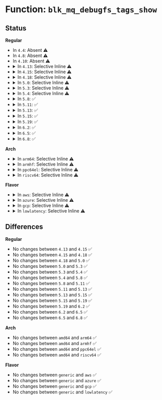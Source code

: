 # Function: <code>blk_mq_debugfs_tags_show</code>

## Status
<b>Regular</b>
<ul>
<li>
In <code>4.4</code>: Absent ⚠️
</li>
<li>
In <code>4.8</code>: Absent ⚠️
</li>
<li>
In <code>4.10</code>: Absent ⚠️
</li>
<li>
<details>
<summary>In <code>4.13</code>: Selective Inline ⚠️</summary>

```c
void blk_mq_debugfs_tags_show(struct seq_file *m, struct blk_mq_tags *tags);
```

**Collision:** Unique Static

**Inline:** Selective

**Transformation:** False

**Instances:**

```
In block/blk-mq-debugfs.c (ffffffff81459f90)
Location: block/blk-mq-debugfs.c:439
Inline: True
Direct callers:
  - block/blk-mq-debugfs.c:hctx_sched_tags_show
  - block/blk-mq-debugfs.c:hctx_tags_show
```
**Symbols:**

```
ffffffff81459f90-ffffffff8145a016: blk_mq_debugfs_tags_show (STB_LOCAL)
```
</details>
</li>
<li>
<details>
<summary>In <code>4.15</code>: Selective Inline ⚠️</summary>

```c
void blk_mq_debugfs_tags_show(struct seq_file *m, struct blk_mq_tags *tags);
```

**Collision:** Unique Static

**Inline:** Selective

**Transformation:** False

**Instances:**

```
In block/blk-mq-debugfs.c (ffffffff81485d10)
Location: block/blk-mq-debugfs.c:436
Inline: True
Direct callers:
  - block/blk-mq-debugfs.c:hctx_sched_tags_show
  - block/blk-mq-debugfs.c:hctx_tags_show
```
**Symbols:**

```
ffffffff81485d10-ffffffff81485d96: blk_mq_debugfs_tags_show (STB_LOCAL)
```
</details>
</li>
<li>
<details>
<summary>In <code>4.18</code>: Selective Inline ⚠️</summary>

```c
void blk_mq_debugfs_tags_show(struct seq_file *m, struct blk_mq_tags *tags);
```

**Collision:** Unique Static

**Inline:** Selective

**Transformation:** False

**Instances:**

```
In block/blk-mq-debugfs.c (ffffffff814bac20)
Location: block/blk-mq-debugfs.c:466
Inline: True
Direct callers:
  - block/blk-mq-debugfs.c:hctx_sched_tags_show
  - block/blk-mq-debugfs.c:hctx_tags_show
```
**Symbols:**

```
ffffffff814bac20-ffffffff814bacab: blk_mq_debugfs_tags_show (STB_LOCAL)
```
</details>
</li>
<li>
<details>
<summary>In <code>5.0</code>: Selective Inline ⚠️</summary>

```c
void blk_mq_debugfs_tags_show(struct seq_file *m, struct blk_mq_tags *tags);
```

**Collision:** Unique Static

**Inline:** Selective

**Transformation:** False

**Instances:**

```
In block/blk-mq-debugfs.c (ffffffff814cedd0)
Location: block/blk-mq-debugfs.c:474
Inline: True
Direct callers:
  - block/blk-mq-debugfs.c:hctx_sched_tags_show
  - block/blk-mq-debugfs.c:hctx_tags_show
```
**Symbols:**

```
ffffffff814cedd0-ffffffff814cee5b: blk_mq_debugfs_tags_show (STB_LOCAL)
```
</details>
</li>
<li>
<details>
<summary>In <code>5.3</code>: Selective Inline ⚠️</summary>

```c
void blk_mq_debugfs_tags_show(struct seq_file *m, struct blk_mq_tags *tags);
```

**Collision:** Unique Static

**Inline:** Selective

**Transformation:** False

**Instances:**

```
In block/blk-mq-debugfs.c (ffffffff814fd680)
Location: block/blk-mq-debugfs.c:443
Inline: True
Direct callers:
  - block/blk-mq-debugfs.c:hctx_sched_tags_show
  - block/blk-mq-debugfs.c:hctx_tags_show
```
**Symbols:**

```
ffffffff814fd680-ffffffff814fd70b: blk_mq_debugfs_tags_show (STB_LOCAL)
```
</details>
</li>
<li>
<details>
<summary>In <code>5.4</code>: Selective Inline ⚠️</summary>

```c
void blk_mq_debugfs_tags_show(struct seq_file *m, struct blk_mq_tags *tags);
```

**Collision:** Unique Static

**Inline:** Selective

**Transformation:** False

**Instances:**

```
In block/blk-mq-debugfs.c (ffffffff8151b5d0)
Location: block/blk-mq-debugfs.c:443
Inline: True
Direct callers:
  - block/blk-mq-debugfs.c:hctx_sched_tags_show
  - block/blk-mq-debugfs.c:hctx_tags_show
```
**Symbols:**

```
ffffffff8151b5d0-ffffffff8151b65b: blk_mq_debugfs_tags_show (STB_LOCAL)
```
</details>
</li>
<li>
<details>
<summary>In <code>5.8</code>: ✅</summary>

```c
void blk_mq_debugfs_tags_show(struct seq_file *m, struct blk_mq_tags *tags);
```

**Collision:** Unique Static

**Inline:** No

**Transformation:** False

**Instances:**

```
In block/blk-mq-debugfs.c (ffffffff8157b7d0)
Location: block/blk-mq-debugfs.c:447
Inline: False
Direct callers:
  - block/blk-mq-debugfs.c:hctx_sched_tags_show
  - block/blk-mq-debugfs.c:hctx_tags_show
```
**Symbols:**

```
ffffffff8157b7d0-ffffffff8157b85b: blk_mq_debugfs_tags_show (STB_LOCAL)
```
</details>
</li>
<li>
<details>
<summary>In <code>5.11</code>: ✅</summary>

```c
void blk_mq_debugfs_tags_show(struct seq_file *m, struct blk_mq_tags *tags);
```

**Collision:** Unique Static

**Inline:** No

**Transformation:** False

**Instances:**

```
In block/blk-mq-debugfs.c (ffffffff81598890)
Location: block/blk-mq-debugfs.c:448
Inline: False
Direct callers:
  - block/blk-mq-debugfs.c:hctx_sched_tags_show
  - block/blk-mq-debugfs.c:hctx_tags_show
```
**Symbols:**

```
ffffffff81598890-ffffffff8159891b: blk_mq_debugfs_tags_show (STB_LOCAL)
```
</details>
</li>
<li>
<details>
<summary>In <code>5.13</code>: ✅</summary>

```c
void blk_mq_debugfs_tags_show(struct seq_file *m, struct blk_mq_tags *tags);
```

**Collision:** Unique Static

**Inline:** No

**Transformation:** False

**Instances:**

```
In block/blk-mq-debugfs.c (ffffffff8159f6a0)
Location: block/blk-mq-debugfs.c:446
Inline: False
Direct callers:
  - block/blk-mq-debugfs.c:hctx_sched_tags_show
  - block/blk-mq-debugfs.c:hctx_tags_show
```
**Symbols:**

```
ffffffff8159f6a0-ffffffff8159f72b: blk_mq_debugfs_tags_show (STB_LOCAL)
```
</details>
</li>
<li>
<details>
<summary>In <code>5.15</code>: ✅</summary>

```c
void blk_mq_debugfs_tags_show(struct seq_file *m, struct blk_mq_tags *tags);
```

**Collision:** Unique Static

**Inline:** No

**Transformation:** False

**Instances:**

```
In block/blk-mq-debugfs.c (ffffffff81607e50)
Location: block/blk-mq-debugfs.c:447
Inline: False
Direct callers:
  - block/blk-mq-debugfs.c:hctx_sched_tags_show
  - block/blk-mq-debugfs.c:hctx_tags_show
```
**Symbols:**

```
ffffffff81607e50-ffffffff81607edb: blk_mq_debugfs_tags_show (STB_LOCAL)
```
</details>
</li>
<li>
<details>
<summary>In <code>5.19</code>: ✅</summary>

```c
void blk_mq_debugfs_tags_show(struct seq_file *m, struct blk_mq_tags *tags);
```

**Collision:** Unique Static

**Inline:** No

**Transformation:** False

**Instances:**

```
In block/blk-mq-debugfs.c (ffffffff816bb840)
Location: block/blk-mq-debugfs.c:424
Inline: False
Direct callers:
  - block/blk-mq-debugfs.c:hctx_sched_tags_show
  - block/blk-mq-debugfs.c:hctx_tags_show
```
**Symbols:**

```
ffffffff816bb840-ffffffff816bb8e3: blk_mq_debugfs_tags_show (STB_LOCAL)
```
</details>
</li>
<li>
<details>
<summary>In <code>6.2</code>: ✅</summary>

```c
void blk_mq_debugfs_tags_show(struct seq_file *m, struct blk_mq_tags *tags);
```

**Collision:** Unique Static

**Inline:** No

**Transformation:** False

**Instances:**

```
In block/blk-mq-debugfs.c (ffffffff8177c0e0)
Location: block/blk-mq-debugfs.c:424
Inline: False
Direct callers:
  - block/blk-mq-debugfs.c:hctx_sched_tags_show
  - block/blk-mq-debugfs.c:hctx_tags_show
```
**Symbols:**

```
ffffffff8177c0e0-ffffffff8177c183: blk_mq_debugfs_tags_show (STB_LOCAL)
```
</details>
</li>
<li>
<details>
<summary>In <code>6.5</code>: ✅</summary>

```c
void blk_mq_debugfs_tags_show(struct seq_file *m, struct blk_mq_tags *tags);
```

**Collision:** Unique Static

**Inline:** No

**Transformation:** False

**Instances:**

```
In block/blk-mq-debugfs.c (ffffffff817bbbf0)
Location: block/blk-mq-debugfs.c:398
Inline: False
Direct callers:
  - block/blk-mq-debugfs.c:hctx_sched_tags_show
  - block/blk-mq-debugfs.c:hctx_tags_show
```
**Symbols:**

```
ffffffff817bbbf0-ffffffff817bbc93: blk_mq_debugfs_tags_show (STB_LOCAL)
```
</details>
</li>
<li>
<details>
<summary>In <code>6.8</code>: ✅</summary>

```c
void blk_mq_debugfs_tags_show(struct seq_file *m, struct blk_mq_tags *tags);
```

**Collision:** Unique Static

**Inline:** No

**Transformation:** False

**Instances:**

```
In block/blk-mq-debugfs.c (ffffffff818002b0)
Location: block/blk-mq-debugfs.c:397
Inline: False
Direct callers:
  - block/blk-mq-debugfs.c:hctx_sched_tags_show
  - block/blk-mq-debugfs.c:hctx_tags_show
```
**Symbols:**

```
ffffffff818002b0-ffffffff81800353: blk_mq_debugfs_tags_show (STB_LOCAL)
```
</details>
</li>
</ul>
<b>Arch</b>
<ul>
<li>
<details>
<summary>In <code>arm64</code>: Selective Inline ⚠️</summary>

```c
void blk_mq_debugfs_tags_show(struct seq_file *m, struct blk_mq_tags *tags);
```

**Collision:** Unique Static

**Inline:** Selective

**Transformation:** False

**Instances:**

```
In block/blk-mq-debugfs.c (ffff800010623670)
Location: block/blk-mq-debugfs.c:443
Inline: True
Direct callers:
  - block/blk-mq-debugfs.c:hctx_sched_tags_show
  - block/blk-mq-debugfs.c:hctx_tags_show
```
**Symbols:**

```
ffff800010623670-ffff800010623720: blk_mq_debugfs_tags_show (STB_LOCAL)
```
</details>
</li>
<li>
<details>
<summary>In <code>armhf</code>: Selective Inline ⚠️</summary>

```c
void blk_mq_debugfs_tags_show(struct seq_file *m, struct blk_mq_tags *tags);
```

**Collision:** Unique Static

**Inline:** Selective

**Transformation:** False

**Instances:**

```
In block/blk-mq-debugfs.c (c07cb2e4)
Location: block/blk-mq-debugfs.c:443
Inline: True
Direct callers:
  - block/blk-mq-debugfs.c:hctx_sched_tags_show
  - block/blk-mq-debugfs.c:hctx_tags_show
```
**Symbols:**

```
c07cb2e4-c07cb380: blk_mq_debugfs_tags_show (STB_LOCAL)
```
</details>
</li>
<li>
<details>
<summary>In <code>ppc64el</code>: Selective Inline ⚠️</summary>

```c
void blk_mq_debugfs_tags_show(struct seq_file *m, struct blk_mq_tags *tags);
```

**Collision:** Unique Static

**Inline:** Selective

**Transformation:** False

**Instances:**

```
In block/blk-mq-debugfs.c (c0000000007c43e0)
Location: block/blk-mq-debugfs.c:443
Inline: True
Direct callers:
  - block/blk-mq-debugfs.c:hctx_sched_tags_show
  - block/blk-mq-debugfs.c:hctx_tags_show
```
**Symbols:**

```
c0000000007c43e0-c0000000007c44dc: blk_mq_debugfs_tags_show (STB_LOCAL)
```
</details>
</li>
<li>
<details>
<summary>In <code>riscv64</code>: Selective Inline ⚠️</summary>

```c
void blk_mq_debugfs_tags_show(struct seq_file *m, struct blk_mq_tags *tags);
```

**Collision:** Unique Static

**Inline:** Selective

**Transformation:** False

**Instances:**

```
In block/blk-mq-debugfs.c (ffffffe0004556f0)
Location: block/blk-mq-debugfs.c:443
Inline: True
Direct callers:
  - block/blk-mq-debugfs.c:hctx_sched_tags_show
  - block/blk-mq-debugfs.c:hctx_tags_show
```
**Symbols:**

```
ffffffe0004556f0-ffffffe0004557ac: blk_mq_debugfs_tags_show (STB_LOCAL)
```
</details>
</li>
</ul>
<b>Flavor</b>
<ul>
<li>
<details>
<summary>In <code>aws</code>: Selective Inline ⚠️</summary>

```c
void blk_mq_debugfs_tags_show(struct seq_file *m, struct blk_mq_tags *tags);
```

**Collision:** Unique Static

**Inline:** Selective

**Transformation:** False

**Instances:**

```
In block/blk-mq-debugfs.c (ffffffff81513bb0)
Location: block/blk-mq-debugfs.c:443
Inline: True
Direct callers:
  - block/blk-mq-debugfs.c:hctx_sched_tags_show
  - block/blk-mq-debugfs.c:hctx_tags_show
```
**Symbols:**

```
ffffffff81513bb0-ffffffff81513c3b: blk_mq_debugfs_tags_show (STB_LOCAL)
```
</details>
</li>
<li>
<details>
<summary>In <code>azure</code>: Selective Inline ⚠️</summary>

```c
void blk_mq_debugfs_tags_show(struct seq_file *m, struct blk_mq_tags *tags);
```

**Collision:** Unique Static

**Inline:** Selective

**Transformation:** False

**Instances:**

```
In block/blk-mq-debugfs.c (ffffffff81503ec0)
Location: block/blk-mq-debugfs.c:443
Inline: True
Direct callers:
  - block/blk-mq-debugfs.c:hctx_sched_tags_show
  - block/blk-mq-debugfs.c:hctx_tags_show
```
**Symbols:**

```
ffffffff81503ec0-ffffffff81503f4b: blk_mq_debugfs_tags_show (STB_LOCAL)
```
</details>
</li>
<li>
<details>
<summary>In <code>gcp</code>: Selective Inline ⚠️</summary>

```c
void blk_mq_debugfs_tags_show(struct seq_file *m, struct blk_mq_tags *tags);
```

**Collision:** Unique Static

**Inline:** Selective

**Transformation:** False

**Instances:**

```
In block/blk-mq-debugfs.c (ffffffff8150fc40)
Location: block/blk-mq-debugfs.c:443
Inline: True
Direct callers:
  - block/blk-mq-debugfs.c:hctx_sched_tags_show
  - block/blk-mq-debugfs.c:hctx_tags_show
```
**Symbols:**

```
ffffffff8150fc40-ffffffff8150fccb: blk_mq_debugfs_tags_show (STB_LOCAL)
```
</details>
</li>
<li>
<details>
<summary>In <code>lowlatency</code>: Selective Inline ⚠️</summary>

```c
void blk_mq_debugfs_tags_show(struct seq_file *m, struct blk_mq_tags *tags);
```

**Collision:** Unique Static

**Inline:** Selective

**Transformation:** False

**Instances:**

```
In block/blk-mq-debugfs.c (ffffffff81529460)
Location: block/blk-mq-debugfs.c:443
Inline: True
Direct callers:
  - block/blk-mq-debugfs.c:hctx_sched_tags_show
  - block/blk-mq-debugfs.c:hctx_tags_show
```
**Symbols:**

```
ffffffff81529460-ffffffff815294eb: blk_mq_debugfs_tags_show (STB_LOCAL)
```
</details>
</li>
</ul>

## Differences
<b>Regular</b>
<ul>
<li>
No changes between <code>4.13</code> and <code>4.15</code> ✅
</li>
<li>
No changes between <code>4.15</code> and <code>4.18</code> ✅
</li>
<li>
No changes between <code>4.18</code> and <code>5.0</code> ✅
</li>
<li>
No changes between <code>5.0</code> and <code>5.3</code> ✅
</li>
<li>
No changes between <code>5.3</code> and <code>5.4</code> ✅
</li>
<li>
No changes between <code>5.4</code> and <code>5.8</code> ✅
</li>
<li>
No changes between <code>5.8</code> and <code>5.11</code> ✅
</li>
<li>
No changes between <code>5.11</code> and <code>5.13</code> ✅
</li>
<li>
No changes between <code>5.13</code> and <code>5.15</code> ✅
</li>
<li>
No changes between <code>5.15</code> and <code>5.19</code> ✅
</li>
<li>
No changes between <code>5.19</code> and <code>6.2</code> ✅
</li>
<li>
No changes between <code>6.2</code> and <code>6.5</code> ✅
</li>
<li>
No changes between <code>6.5</code> and <code>6.8</code> ✅
</li>
</ul>
<b>Arch</b>
<ul>
<li>
No changes between <code>amd64</code> and <code>arm64</code> ✅
</li>
<li>
No changes between <code>amd64</code> and <code>armhf</code> ✅
</li>
<li>
No changes between <code>amd64</code> and <code>ppc64el</code> ✅
</li>
<li>
No changes between <code>amd64</code> and <code>riscv64</code> ✅
</li>
</ul>
<b>Flavor</b>
<ul>
<li>
No changes between <code>generic</code> and <code>aws</code> ✅
</li>
<li>
No changes between <code>generic</code> and <code>azure</code> ✅
</li>
<li>
No changes between <code>generic</code> and <code>gcp</code> ✅
</li>
<li>
No changes between <code>generic</code> and <code>lowlatency</code> ✅
</li>
</ul>
